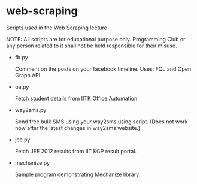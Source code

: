 web-scraping
============

Scripts used in the Web Scraping lecture

NOTE: All scripts are for educational purpose only.
      Programming Club or any person related to it shall not be held responsible for their misuse.
      
* fb.py
  
  Comment on the posts on your facebook timeline. 
  Uses: FQL and Open Graph API

* oa.py
  
  Fetch student details from IITK Office Automation
  
* way2sms.py

  Send free bulk SMS using your way2sms using script.
  (Does not work now after the latest changes in way2sms website.)
  
* jee.py
  
  Fetch JEE 2012 results from IIT KGP result portal.
  
* mechanize.py

  Sample program demonstrating Mechanize library

